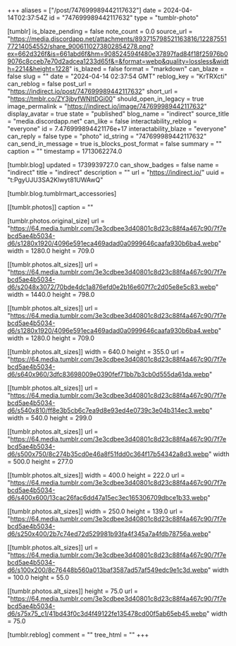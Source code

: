 +++
aliases = ["/post/747699989442117632"]
date = 2024-04-14T02:37:54Z
id = "747699989442117632"
type = "tumblr-photo"

[tumblr]
is_blaze_pending = false
note_count = 0.0
source_url = "https://media.discordapp.net/attachments/893715798521163816/1228755177214054552/share_9006110273802854278.png?ex=662d326f&is=661abd6f&hm=908524594f480e37897fad84f18f25976b09076c8cceb7e70d2adcea1233d65f&=&format=webp&quality=lossless&width=2214&height=1228"
is_blazed = false
format = "markdown"
can_blaze = false
slug = ""
date = "2024-04-14 02:37:54 GMT"
reblog_key = "KrTRXcti"
can_reblog = false
post_url = "https://indirect.io/post/747699989442117632"
short_url = "https://tmblr.co/ZY3jbyfWNItDGi00"
should_open_in_legacy = true
image_permalink = "https://indirect.io/image/747699989442117632"
display_avatar = true
state = "published"
blog_name = "indirect"
source_title = "media.discordapp.net"
can_like = false
interactability_reblog = "everyone"
id = 7.476999894421176e+17
interactability_blaze = "everyone"
can_reply = false
type = "photo"
id_string = "747699989442117632"
can_send_in_message = true
is_blocks_post_format = false
summary = ""
caption = ""
timestamp = 1713062274.0

[tumblr.blog]
updated = 1739939727.0
can_show_badges = false
name = "indirect"
title = "indirect"
description = ""
url = "https://indirect.io/"
uuid = "t:PgyUJU3SA2Klwyt81UWAwQ"

[tumblr.blog.tumblrmart_accessories]

[[tumblr.photos]]
caption = ""

[tumblr.photos.original_size]
url = "https://64.media.tumblr.com/3e3cdbee3d40801c8d23c88f4a467c90/7f7ebcd5ae4b5034-d6/s1280x1920/4096e591eca469adad0a0999646caafa930b6ba4.webp"
width = 1280.0
height = 709.0

[[tumblr.photos.alt_sizes]]
url = "https://64.media.tumblr.com/3e3cdbee3d40801c8d23c88f4a467c90/7f7ebcd5ae4b5034-d6/s2048x3072/70bde4dc1a876efd0e2b16e607f7c2d05e8e5c83.webp"
width = 1440.0
height = 798.0

[[tumblr.photos.alt_sizes]]
url = "https://64.media.tumblr.com/3e3cdbee3d40801c8d23c88f4a467c90/7f7ebcd5ae4b5034-d6/s1280x1920/4096e591eca469adad0a0999646caafa930b6ba4.webp"
width = 1280.0
height = 709.0

[[tumblr.photos.alt_sizes]]
width = 640.0
height = 355.0
url = "https://64.media.tumblr.com/3e3cdbee3d40801c8d23c88f4a467c90/7f7ebcd5ae4b5034-d6/s640x960/3dfc83698009e0390fef71bb7b3cb0d555da61da.webp"

[[tumblr.photos.alt_sizes]]
url = "https://64.media.tumblr.com/3e3cdbee3d40801c8d23c88f4a467c90/7f7ebcd5ae4b5034-d6/s540x810/ff8e3b5cb6c7ea9d8e93ed4e0739c3e04b314ec3.webp"
width = 540.0
height = 299.0

[[tumblr.photos.alt_sizes]]
url = "https://64.media.tumblr.com/3e3cdbee3d40801c8d23c88f4a467c90/7f7ebcd5ae4b5034-d6/s500x750/8c274b35cd0e46a8f51fdd0c364f17b54342a8d3.webp"
width = 500.0
height = 277.0

[[tumblr.photos.alt_sizes]]
width = 400.0
height = 222.0
url = "https://64.media.tumblr.com/3e3cdbee3d40801c8d23c88f4a467c90/7f7ebcd5ae4b5034-d6/s400x600/13cac26fac6dd47a15ec3ec165306709dbce1b33.webp"

[[tumblr.photos.alt_sizes]]
width = 250.0
height = 139.0
url = "https://64.media.tumblr.com/3e3cdbee3d40801c8d23c88f4a467c90/7f7ebcd5ae4b5034-d6/s250x400/2b7c74ed72d529981b93fa4f345a7a4fdb78756a.webp"

[[tumblr.photos.alt_sizes]]
url = "https://64.media.tumblr.com/3e3cdbee3d40801c8d23c88f4a467c90/7f7ebcd5ae4b5034-d6/s100x200/8c76448b560a013baf3587ad57af549edc9e1c3d.webp"
width = 100.0
height = 55.0

[[tumblr.photos.alt_sizes]]
height = 75.0
url = "https://64.media.tumblr.com/3e3cdbee3d40801c8d23c88f4a467c90/7f7ebcd5ae4b5034-d6/s75x75_c1/41bd43f0c3d4f49122fe135478cd00f5ab65eb45.webp"
width = 75.0

[tumblr.reblog]
comment = ""
tree_html = ""
+++
